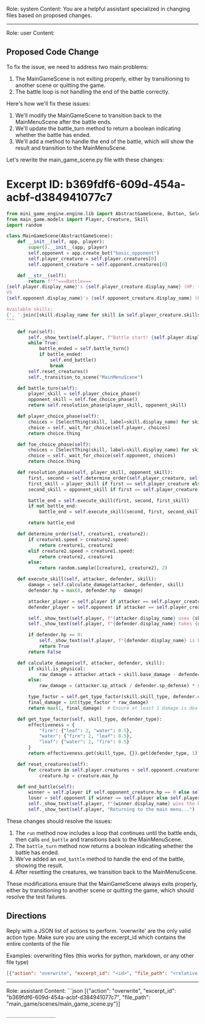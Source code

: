 Role: system
Content: You are a helpful assistant specialized in changing files based on proposed changes.
__________________
Role: user
Content: 
## Proposed Code Change
To fix the issue, we need to address two main problems:

1. The MainGameScene is not exiting properly, either by transitioning to another scene or quitting the game.
2. The battle loop is not handling the end of the battle correctly.

Here's how we'll fix these issues:

1. We'll modify the MainGameScene to transition back to the MainMenuScene after the battle ends.
2. We'll update the battle_turn method to return a boolean indicating whether the battle has ended.
3. We'll add a method to handle the end of the battle, which will show the result and transition to the MainMenuScene.

Let's rewrite the main_game_scene.py file with these changes:

# Excerpt ID: b369fdf6-609d-454a-acbf-d384941077c7
```python main_game/scenes/main_game_scene.py
from mini_game_engine.engine.lib import AbstractGameScene, Button, SelectThing
from main_game.models import Player, Creature, Skill
import random

class MainGameScene(AbstractGameScene):
    def __init__(self, app, player):
        super().__init__(app, player)
        self.opponent = app.create_bot("basic_opponent")
        self.player_creature = self.player.creatures[0]
        self.opponent_creature = self.opponent.creatures[0]

    def __str__(self):
        return f"""===Battle===
{self.player.display_name}'s {self.player_creature.display_name} (HP: {self.player_creature.hp}/{self.player_creature.max_hp})
VS
{self.opponent.display_name}'s {self.opponent_creature.display_name} (HP: {self.opponent_creature.hp}/{self.opponent_creature.max_hp})

Available skills:
{', '.join([skill.display_name for skill in self.player_creature.skills])}
"""

    def run(self):
        self._show_text(self.player, f"Battle start! {self.player.display_name} vs {self.opponent.display_name}")
        while True:
            battle_ended = self.battle_turn()
            if battle_ended:
                self.end_battle()
                break
        self.reset_creatures()
        self._transition_to_scene("MainMenuScene")

    def battle_turn(self):
        player_skill = self.player_choice_phase()
        opponent_skill = self.foe_choice_phase()
        return self.resolution_phase(player_skill, opponent_skill)

    def player_choice_phase(self):
        choices = [SelectThing(skill, label=skill.display_name) for skill in self.player_creature.skills]
        choice = self._wait_for_choice(self.player, choices)
        return choice.thing

    def foe_choice_phase(self):
        choices = [SelectThing(skill, label=skill.display_name) for skill in self.opponent_creature.skills]
        choice = self._wait_for_choice(self.opponent, choices)
        return choice.thing

    def resolution_phase(self, player_skill, opponent_skill):
        first, second = self.determine_order(self.player_creature, self.opponent_creature)
        first_skill = player_skill if first == self.player_creature else opponent_skill
        second_skill = opponent_skill if first == self.player_creature else player_skill

        battle_end = self.execute_skill(first, second, first_skill)
        if not battle_end:
            battle_end = self.execute_skill(second, first, second_skill)

        return battle_end

    def determine_order(self, creature1, creature2):
        if creature1.speed > creature2.speed:
            return creature1, creature2
        elif creature2.speed > creature1.speed:
            return creature2, creature1
        else:
            return random.sample([creature1, creature2], 2)

    def execute_skill(self, attacker, defender, skill):
        damage = self.calculate_damage(attacker, defender, skill)
        defender.hp = max(0, defender.hp - damage)

        attacker_player = self.player if attacker == self.player_creature else self.opponent
        defender_player = self.opponent if attacker == self.player_creature else self.player

        self._show_text(self.player, f"{attacker.display_name} uses {skill.display_name}!")
        self._show_text(self.player, f"{defender.display_name} takes {damage} damage!")

        if defender.hp == 0:
            self._show_text(self.player, f"{defender.display_name} is knocked out!")
            return True
        return False

    def calculate_damage(self, attacker, defender, skill):
        if skill.is_physical:
            raw_damage = attacker.attack + skill.base_damage - defender.defense
        else:
            raw_damage = (attacker.sp_attack / defender.sp_defense) * skill.base_damage

        type_factor = self.get_type_factor(skill.skill_type, defender.creature_type)
        final_damage = int(type_factor * raw_damage)
        return max(1, final_damage)  # Ensure at least 1 damage is dealt

    def get_type_factor(self, skill_type, defender_type):
        effectiveness = {
            "fire": {"leaf": 2, "water": 0.5},
            "water": {"fire": 2, "leaf": 0.5},
            "leaf": {"water": 2, "fire": 0.5}
        }
        return effectiveness.get(skill_type, {}).get(defender_type, 1)

    def reset_creatures(self):
        for creature in self.player.creatures + self.opponent.creatures:
            creature.hp = creature.max_hp

    def end_battle(self):
        winner = self.player if self.opponent_creature.hp == 0 else self.opponent
        loser = self.opponent if winner == self.player else self.player
        self._show_text(self.player, f"{winner.display_name} wins the battle!")
        self._show_text(self.player, "Returning to the main menu...")
```

These changes should resolve the issues:

1. The `run` method now includes a loop that continues until the battle ends, then calls `end_battle` and transitions back to the MainMenuScene.
2. The `battle_turn` method now returns a boolean indicating whether the battle has ended.
3. We've added an `end_battle` method to handle the end of the battle, showing the result.
4. After resetting the creatures, we transition back to the MainMenuScene.

These modifications ensure that the MainGameScene always exits properly, either by transitioning to another scene or quitting the game, which should resolve the test failures.

## Directions
Reply with a JSON list of actions to perform. 'overwrite' are the only valid action type. 
Make sure you are using the excerpt_id which contains the entire contents of the file

Examples:
overwriting files (this works for python, markdown, or any other file type)
```json output_example1
[{"action": "overwrite", "excerpt_id": "<id>", "file_path": "<relative file path>"}]
```

__________________
Role: assistant
Content: ```json
[{"action": "overwrite", "excerpt_id": "b369fdf6-609d-454a-acbf-d384941077c7", "file_path": "main_game/scenes/main_game_scene.py"}]
```
__________________
